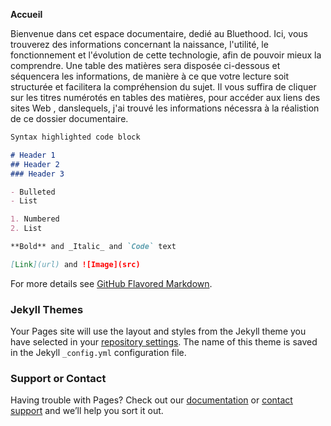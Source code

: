 **Accueil**

Bienvenue dans cet espace documentaire, dedié au Bluethood. Ici, vous trouverez des informations concernant la naissance, l'utilité, le fonctionnement et l'évolution de cette technologie, afin de pouvoir mieux la comprendre.  Une table des matières sera disposée ci-dessous et séquencera les informations, de manière à ce que votre lecture soit structurée et facilitera la  compréhension du sujet.  Il vous suffira de cliquer sur  les titres  numérotés en tables des matières, pour accéder aux liens des sites Web , danslequels, j'ai trouvé les informations nécessra à la réalistion de ce dossier documentaire.

```markdown
Syntax highlighted code block

# Header 1
## Header 2
### Header 3

- Bulleted
- List

1. Numbered
2. List

**Bold** and _Italic_ and `Code` text

[Link](url) and ![Image](src)
```

For more details see [GitHub Flavored Markdown](https://guides.github.com/features/mastering-markdown/).

### Jekyll Themes

Your Pages site will use the layout and styles from the Jekyll theme you have selected in your [repository settings](https://github.com/Lau-ry/Dossier-documentaire/settings). The name of this theme is saved in the Jekyll `_config.yml` configuration file.

### Support or Contact

Having trouble with Pages? Check out our [documentation](https://docs.github.com/categories/github-pages-basics/) or [contact support](https://github.com/contact) and we’ll help you sort it out.

